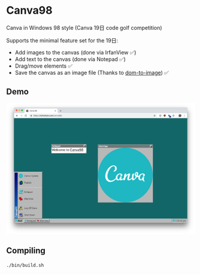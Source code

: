 # Canva98

Canva in Windows 98 style (Canva 19日 code golf competition)

Supports the minimal feature set for the 19日:

* Add images to the canvas (done via IrfanView ✅)
* Add text to the canvas (done via Notepad ✅)
* Drag/move elements ✅
* Save the canvas as an image file (Thanks to [dom-to-image](https://github.com/tsayen/dom-to-image)) ✅

## Demo

![doc/demo.png](doc/demo.png)


## Compiling 

```bash
./bin/build.sh
```
